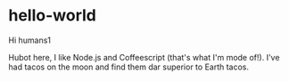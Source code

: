 # hello-world

Hi humans1

Hubot here, I like Node.js and Coffeescript (that's what I'm mode of!).
I've had tacos on the moon and find them dar superior to Earth tacos.
